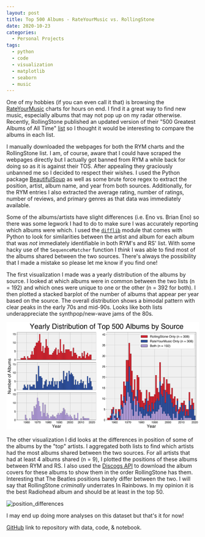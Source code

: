 ```yaml
---
layout: post
title: Top 500 Albums - RateYourMusic vs. RollingStone
date: 2020-10-23
categories:
  - Personal Projects
tags:
  - python
  - code
  - visualization
  - matplotlib
  - seaborn
  - music
---
```


One of my hobbies (if you can even call it that) is browsing the [RateYourMusic](https://rateyourmusic.com/) charts for hours on end. I find it a great way to find new music, especially albums that may not pop up on my radar otherwise. Recently, RollingStone published an updated version of their "500 Greatest Albums of All Time" [list](https://www.rollingstone.com/music/music-lists/best-albums-of-all-time-1062063/) so I thought it would be interesting to compare the albums in each list.

I manually downloaded the webpages for both the RYM charts and the RollingStone list. I am, of course, aware that I could have scraped the webpages directly but I actually got banned from RYM a while back for doing so as it is against their TOS. After appealing they graciously unbanned me so I decided to respect their wishes. I used the Python package [BeautifulSoup](https://www.crummy.com/software/BeautifulSoup/bs4/doc/) as well as some brute force regex to extract the position, artist, album name, and year from both sources. Additionally, for the RYM entries I also extracted the average rating, number of ratings, number of reviews, and primary genres as that data was immediately available.

Some of the albums/artists have slight differences (i.e. Eno vs. Brian Eno) so there was some legwork I had to do to make sure I was accurately reporting which albums were which. I used the [`difflib`](https://docs.python.org/3/library/difflib.html) module that comes with Python to look for similarities between the artist and album for each album that was *not* immediately identifiable in both RYM's and RS' list. With some hacky use of the `SequenceMatcher` function I *think* I was able to find most of the albums shared between the two sources. There's always the possibility that I made a mistake so please let me know if you find one!

The first visualization I made was a yearly distribution of the albums by source. I looked at which albums were in common between the two lists (n = 192) and which ones were unique to one or the other (n = 392 for both). I then plotted a stacked barplot of the number of albums that appear per year based on the source. The overall distribution shows a bimodal pattern with clear peaks in the early 70s and mid-90s. Looks like both lists underappreciate the synthpop/new-wave jams of the 80s.

![yearly_distribution](../assets/imgs/yearly_distribution_by_source.png)

The other visualization I did looks at the differences in position of some of the albums by the "top" artists. I aggregated both lists to find which artists had the most albums shared between the two sources. For all artists that had at least 4 albums shared (n = 9), I plotted the positions of these albums between RYM and RS. I also used the [Discogs API](https://www.discogs.com/developers) to download the album covers for these albums to show them in the order RollingStone has them. Interesting that The Beatles positions barely differ between the two. I will say that RollingStone *criminally* underrates In Rainbows. In my opinion it is the best Radiohead album and should be at least in the top 50.

![position_differences](../assets/imgs/position_diff_shared_artists.png)

I may end up doing more analyses on this dataset but that's it for now!

[GitHub](https://github.com/gibsramen/rym_vs_rolling_stones_top_500) link to repository with data, code, & notebook.
